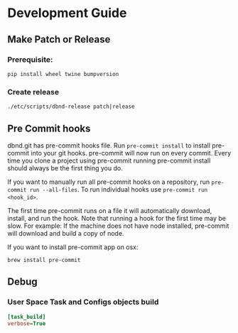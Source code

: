 Development Guide
============

##  Make Patch or Release
### Prerequisite: 
```shell script
pip install wheel twine bumpversion
```

### Create release
```shell script
./etc/scripts/dbnd-release patch|release
```


## Pre Commit hooks
dbnd.git has pre-commit hooks file. Run `pre-commit install` to install pre-commit into your git hooks. pre-commit will now run on every commit. Every time you clone a project using pre-commit running pre-commit install should always be the first thing you do.


If you want to manually run all pre-commit hooks on a repository, run `pre-commit run --all-files`. To run individual hooks use `pre-commit run <hook_id>`.

The first time pre-commit runs on a file it will automatically download, install, and run the hook. Note that running a hook for the first time may be slow. For example: If the machine does not have node installed, pre-commit will download and build a copy of node.

If you want to install pre-commit app on osx:
```shell script
brew install pre-commit
```


## Debug

###  User Space Task and Configs objects build 

```ini
[task_build]
verbose=True 
```
